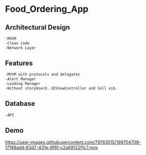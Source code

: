 # Food_Ordering_App


<h2>Architectural Design</h2>

```html
-MVVM
-Clean code
-Network Layer
```

<h2>Features</h2>

```html
-MVVM with protocols and delegates
-Alert Manager
-Loading Manager
-Without storyboard. UIViewController and Cell xib.
```

<h2>Database</h2>

```html
-API
```
<h2>Demo</h2>

https://user-images.githubusercontent.com/79763515/199704709-17188add-63d7-431e-9f6f-c2a69122f1c7.mov

